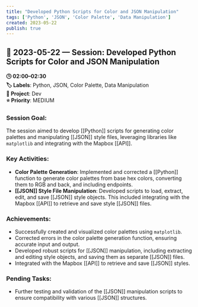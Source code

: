 ```yaml
---
title: "Developed Python Scripts for Color and JSON Manipulation"
tags: ['Python', 'JSON', 'Color Palette', 'Data Manipulation']
created: 2023-05-22
publish: true
---
```


## 📅 2023-05-22 — Session: Developed Python Scripts for Color and JSON Manipulation

**🕒 02:00–02:30**  
**🏷️ Labels**: Python, JSON, Color Palette, Data Manipulation  
**📂 Project**: Dev  
**⭐ Priority**: MEDIUM  


### Session Goal:
The session aimed to develop [[Python]] scripts for generating color palettes and manipulating [[JSON]] style files, leveraging libraries like `matplotlib` and integrating with the Mapbox [[API]].

### Key Activities:
- **Color Palette Generation**: Implemented and corrected a [[Python]] function to generate color palettes from base hex colors, converting them to RGB and back, and including endpoints.
- **[[JSON]] Style File Manipulation**: Developed scripts to load, extract, edit, and save [[JSON]] style objects. This included integrating with the Mapbox [[API]] to retrieve and save style [[JSON]] files.

### Achievements:
- Successfully created and visualized color palettes using `matplotlib`.
- Corrected errors in the color palette generation function, ensuring accurate input and output.
- Developed robust scripts for [[JSON]] manipulation, including extracting and editing style objects, and saving them as separate [[JSON]] files.
- Integrated with the Mapbox [[API]] to retrieve and save [[JSON]] styles.

### Pending Tasks:
- Further testing and validation of the [[JSON]] manipulation scripts to ensure compatibility with various [[JSON]] structures.
